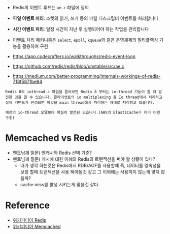 
- Redis의 이벤트 루프는 `ae.c` 파일에 정의
- **파일 이벤트 처리**: 소켓의 읽기, 쓰기 등의 파일 디스크립터 이벤트를 처리합니다
- **시간 이벤트 처리**: 일정 시간이 지난 후 실행되어야 하는 작업을 관리합니다
- 이벤트 처리 메커니즘은 `select`, `epoll`, `kqueue`와 같은 운영체제의 멀티플렉싱 기능을 활용하여 구현

- https://app.codecrafters.io/walkthroughs/redis-event-loop
- https://github.com/redis/redis/blob/unstable/src/ae.c
- https://medium.com/better-programming/internals-workings-of-redis-718f5871be84

```
Redis 8의 iothread.c 파일을 뜯어보면 Redis 8 부터는 io-thread 기능이 좀 더 발전한 것을 알 수 있습니다. 클라이언트의 io multiplexing 을 Io thread에서 처리하고 실제 커맨드가 완성되면 이것을 main thread에서 처리하는 형태로 처리하고 있습니다.  
  
예전의 io-thread 모델보다 확실히 발전된 모습니다.(AWS의 ElastiCache가 이미 이런 구조)
```

# Memcached vs Redis

- 멘토님께 질문) 멤캐시와 Redis 선택 기준?
- 멘토님께 질문) 캐시에 대한 이해와 Redis의 트랜잭션을 써야 할 상황이 있나?
	- 내가 생각 하는것은 Redis에서 RDB/AOF를 사용할때 즉, 데이터를 영속성을 보장 할때 트랜잭션을 사용 해야될것 같고 그 이외에는 사용하지 않는게 맞지 않을까?
	- cache miss를 발생 시키는게 맞을것 같다.



# Reference

- [위키피디아 Redis](https://en.wikipedia.org/wiki/Redis) 
- [위키피디아 Memcached](https://en.wikipedia.org/wiki/Memcached) 

